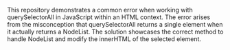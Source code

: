 This repository demonstrates a common error when working with querySelectorAll in JavaScript within an HTML context.  The error arises from the misconception that querySelectorAll returns a single element when it actually returns a NodeList.  The solution showcases the correct method to handle NodeList and modify the innerHTML of the selected element.